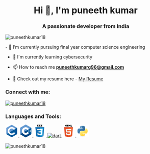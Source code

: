 <h1 align="center">Hi 👋, I'm puneeth kumar</h1>
<h3 align="center">A passionate developer from India</h3>

<p align="left"> <img src="https://komarev.com/ghpvc/?username=puneethkumar18&label=Profile%20views&color=0e75b6&style=flat" alt="puneethkumar18" /> </p>
- 🌱 I’m currently pursuing  final year computer science engineering

- 📝 I'm currently learning cybersecurity

- 📫 How to reach me **puneethkumarg96@gmail.com**

-  📑 Check out my resume here - <a href="https://drive.google.com/file/d/17b24hkpDTMz07J75zOCnC4UeURcZiXLj/view?usp=drive_link"> My Resume<a/>

<h3 align="left">Connect with me:</h3>
<p align="left">
</p>



<p align="left"> <a href="https://github.com/ryo-ma/github-profile-trophy"><img src="https://github-profile-trophy.vercel.app/?username=puneethkumar18" alt="puneethkumar18" /></a> </p>

<h3 align="left">Languages and Tools:</h3>
<p align="left"> <a href="https://www.cprogramming.com/" target="_blank" rel="noreferrer"> <img src="https://raw.githubusercontent.com/devicons/devicon/master/icons/c/c-original.svg" alt="c" width="40" height="40"/> </a> <a href="https://www.w3schools.com/cpp/" target="_blank" rel="noreferrer"> <img src="https://raw.githubusercontent.com/devicons/devicon/master/icons/cplusplus/cplusplus-original.svg" alt="cplusplus" width="40" height="40"/> </a> <a href="https://www.w3schools.com/css/" target="_blank" rel="noreferrer"> <img src="https://raw.githubusercontent.com/devicons/devicon/master/icons/css3/css3-original-wordmark.svg" alt="css3" width="40" height="40"/> </a> <a href="https://dart.dev" target="_blank" rel="noreferrer"> <img src="https://www.vectorlogo.zone/logos/dartlang/dartlang-icon.svg" alt="dart" width="40" height="40"/> </a> <a href="https://www.w3.org/html/" target="_blank" rel="noreferrer"> <img src="https://raw.githubusercontent.com/devicons/devicon/master/icons/html5/html5-original-wordmark.svg" alt="html5" width="40" height="40"/> </a> <a href="https://www.python.org" target="_blank" rel="noreferrer"> <img src="https://raw.githubusercontent.com/devicons/devicon/master/icons/python/python-original.svg" alt="python" width="40" height="40"/> </a> </p>

<p><img align="center" src="https://github-readme-streak-stats.herokuapp.com/?user=puneethkumar18&" alt="puneethkumar18" /></p>

